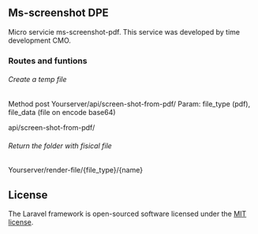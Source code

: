 


## Ms-screenshot DPE

Micro servicie ms-screenshot-pdf. 
This service was developed by time development CMO.


### Routes and funtions 



###### Create a temp file 
Method post  Yourserver/api/screen-shot-from-pdf/
Param: file_type (pdf), file_data (file on encode base64) 

api/screen-shot-from-pdf/

###### Return the folder with fisical file 
Yourserver/render-file/{file_type}/{name} 


## License

The Laravel framework is open-sourced software licensed under the [MIT license](http://opensource.org/licenses/MIT).
